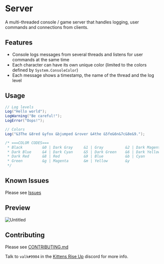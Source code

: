# Server
A multi-threaded console / game server that handles logging, user commands and connections from clients.

## Features
- Console logs messages from several threads and listens for user commands at the same time
- Each character can have its own unique color (limited to the colors defined by `System.ConsoleColor`)
- Each message shows a timestamp, the name of the thread and the log level

## Usage
```cs
// Log levels
Log("Hello world");
LogWarning("Be careful!");
LogError("Oops!");

// Colors
Log("&3The &8red &yfox &bjumped &rover &4the &5fe&6n&7c&8e&9.");

/* ===COLOR CODES===
 * Black         &0 | Dark Gray     &1 | Gray          &2 | Dark Magenta  &3
 * Dark Blue     &4 | Dark Cyan     &5 | Dark Green    &6 | Dark Yellow   &7
 * Dark Red      &8 | Red           &9 | Blue          &b | Cyan          &c
 * Green         &g | Magenta       &m | Yellow        &y
 */
```

## Known Issues
Please see [Issues](https://github.com/Kittens-Rise-Up/server/issues)

## Preview
![Untitled](https://user-images.githubusercontent.com/6277739/127713984-25b46c97-aba7-47f3-846c-83be1ba0c741.png)

## Contributing
Please see [CONTRIBUTING.md](https://github.com/Kittens-Rise-Up/server/blob/main/CONTRIBUTING.md)

Talk to `valk#9904` in the [Kittens Rise Up](https://discord.gg/cDNf8ja) discord for more info.
